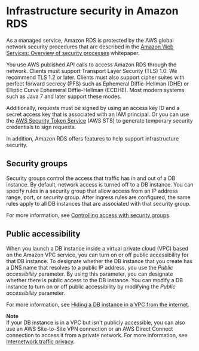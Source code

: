 # Infrastructure security in Amazon RDS<a name="infrastructure-security"></a>

As a managed service, Amazon RDS is protected by the AWS global network security procedures that are described in the [Amazon Web Services: Overview of security processes](https://d0.awsstatic.com/whitepapers/Security/AWS_Security_Whitepaper.pdf) whitepaper\.

You use AWS published API calls to access Amazon RDS through the network\. Clients must support Transport Layer Security \(TLS\) 1\.0\. We recommend TLS 1\.2 or later\. Clients must also support cipher suites with perfect forward secrecy \(PFS\) such as Ephemeral Diffie\-Hellman \(DHE\) or Elliptic Curve Ephemeral Diffie\-Hellman \(ECDHE\)\. Most modern systems such as Java 7 and later support these modes\. 

Additionally, requests must be signed by using an access key ID and a secret access key that is associated with an IAM principal\. Or you can use the [AWS Security Token Service](https://docs.aws.amazon.com/STS/latest/APIReference/Welcome.html) \(AWS STS\) to generate temporary security credentials to sign requests\.

In addition, Amazon RDS offers features to help support infrastructure security\.

## Security groups<a name="infrastructure-security.security-groups"></a>

Security groups control the access that traffic has in and out of a DB instance\. By default, network access is turned off to a DB instance\. You can specify rules in a security group that allow access from an IP address range, port, or security group\. After ingress rules are configured, the same rules apply to all DB instances that are associated with that security group\.

For more information, see [Controlling access with security groups](Overview.RDSSecurityGroups.md)\.

## Public accessibility<a name="infrastructure-security.publicly-accessible"></a>

When you launch a DB instance inside a virtual private cloud \(VPC\) based on the Amazon VPC service, you can turn on or off public accessibility for that DB instance\. To designate whether the DB instance that you create has a DNS name that resolves to a public IP address, you use the *Public accessibility* parameter\. By using this parameter, you can designate whether there is public access to the DB instance\. You can modify a DB instance to turn on or off public accessibility by modifying the *Public accessibility* parameter\.

For more information, see [Hiding a DB instance in a VPC from the internet](USER_VPC.WorkingWithRDSInstanceinaVPC.md#USER_VPC.Hiding)\.

**Note**  
If your DB instance is in a VPC but isn't publicly accessible, you can also use an AWS Site\-to\-Site VPN connection or an AWS Direct Connect connection to access it from a private network\. For more information, see [Internetwork traffic privacy](inter-network-traffic-privacy.md)\.